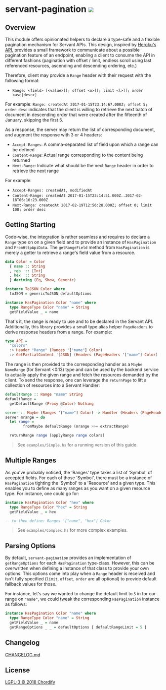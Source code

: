 # servant-pagination [![](https://img.shields.io/hackage/v/servant-pagination.svg)](https://hackage.haskell.org/package/servant-pagination)

## Overview

This module offers opinionated helpers to declare a type-safe and a flexible pagination
mechanism for Servant APIs. This design, inspired by [Heroku's API](https://devcenter.heroku.com/articles/platform-api-reference#ranges),
provides a small framework to communicate about a possible pagination feature of an endpoint,
enabling a client to consume the API in different fashions (pagination with offset / limit,
endless scroll using last referenced resources, ascending and descending ordering, etc.)

Therefore, client may provide a `Range` header with their request with the following format:

- `Range: <field> [<value>][; offset <o>][; limit <l>][; order <asc|desc>]`

For example: `Range: createdAt 2017-01-15T23:14:67.000Z; offset 5; order desc` indicates that
the client is willing to retrieve the next batch of document in descending order that were
created after the fifteenth of January, skipping the first 5.

As a response, the server may return the list of corresponding document, and augment the
response with 3 or 4 headers:

- `Accept-Ranges`: A comma-separated list of field upon which a range can be defined
- `Content-Range`: Actual range corresponding to the content being returned
- `Next-Range`: Indicate what should be the next `Range` header in order to retrieve the next range

For example:

- `Accept-Ranges: createdAt, modifiedAt`
- `Content-Range: createdAt 2017-01-15T23:14:51.000Z..2017-02-18T06:10:23.000Z`
- `Next-Range: createdAt 2017-02-19T12:56:28.000Z; offset 0; limit 100; order desc`


## Getting Starting

Code-wise, the integration is rather seamless and requires to declare a `Range` type on
on a given field and to provide an instance of `HasPagination` and `FromHttpApiData`. 
The `getRangeField` method from `HasPagination` is merely a getter to retrieve
a range's field value from a resource. 

```hs
data Color = Color
  { name :: String
  , rgb  :: [Int]
  , hex  :: String
  } deriving (Eq, Show, Generic)

instance ToJSON Color where
  toJSON = genericToJSON defaultOptions

instance HasPagination Color "name" where
  type RangeType Color "name" = String
  getFieldValue _ = name
```

That's it, the range is ready to use and to be declared in the Servant API. Additionally,
this library provides a small type alias helper `PageHeaders` to derive response headers from
a range. For example:

```hs
type API =
  "colors"
  :> Header "Range" (Ranges '["name"] Color)
  :> GetPartialContent '[JSON] (Headers (PageHeaders '["name"] Color) [Color])
```

The range is then provided to the corresponding handler as a `Maybe NameRange` (for Servant
<0.13) type and can be used by the backend service to actually apply the given range and 
fetch the resources demanded by the client. To send the response, one can leverage the
`returnPage` to lift a collection of resources into a Servant Handler:

```hs
defaultRange :: Range "name" String
defaultRange =
  getDefaultRange (Proxy @Color) Nothing

server :: Maybe (Ranges '["name"] Color) -> Handler (Headers (PageHeaders '["name"] Color) [Color])
server mrange = do
  let range =
        fromMaybe defaultRange (mrange >>= extractRange)

  returnRange range (applyRange range colors)
```

> See `examples/Simple.hs` for a running version of this guide.


## Multiple Ranges

As you've probably noticed, the 'Ranges' type takes a list of 'Symbol' of accepted fields. For
each of those 'Symbol', there must be a instance of `HasPagination` tighting the 'Symbol' to a
'Resource' and a given type. This enables you to define as many ranges as you want on a given
resource type. For instance, one could go for:

```hs
instance HasPagination Color "hex" where
  type RangeType Color "hex" = String
  getFieldValue _ = hex

-- to then define: Ranges '["name", "hex"] Color
```

> See `examples/Complex.hs` for more complex examples.


## Parsing Options

By default, `servant-pagination` provides an implementation of `getRangeOptions` for each 
`HasPagination` type-class. However, this can be overwritten when defining a instance of that
class to provide your own options. This options come into play when a `Range` header is
received and isn't fully specified (`limit`, `offset`, `order` are all optional) to provide 
default fallback values for those.

For instance, let's say we wanted to change the default limit to `5` in for our range on
`"name"`, we could tweak the corresponding `HasPagination` instance as follows:

```hs
instance HasPagination Color "name" where
  type RangeType Color "name" = String
  getFieldValue _ = name
  getRangeOptions _ _ = defaultOptions { defaultRangeLimit = 5 }
```


## Changelog

[CHANGELOG.md](CHANGELOG.md)


## License

[LGPL-3 © 2018 Chordify](LICENSE)

